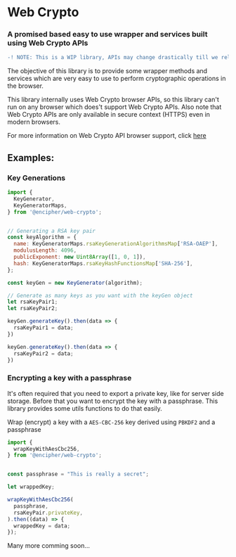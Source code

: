 # Web Crypto

### A promised based easy to use wrapper and services built using Web Crypto APIs

```diff
-! NOTE: This is a WIP library, APIs may change drastically till we release a stable version. Please watch this repo for updates
```

The objective of this library is to provide some wrapper methods and services which are very easy to use to perform cryptographic operations in the browser.

This library internally uses Web Crypto browser APIs, so this library can't run on any browser which does't support Web Crypto APIs. Also note that Web Crypto APIs are only available in secure context (HTTPS) even in modern browsers.

For more information on Web Crypto API browser support, click [here](https://caniuse.com/cryptography)

## Examples:

### Key Generations

```JavaScript
import {
  KeyGenerator,
  KeyGeneratorMaps,
} from '@encipher/web-crypto';


// Generating a RSA key pair
const keyAlgorithm = {
  name: KeyGeneratorMaps.rsaKeyGenerationAlgorithmsMap['RSA-OAEP'],
  modulusLength: 4096,
  publicExponent: new Uint8Array([1, 0, 1]),
  hash: KeyGeneratorMaps.rsaKeyHashFunctionsMap['SHA-256'],
};

const keyGen = new KeyGenerator(algorithm);

// Generate as many keys as you want with the keyGen object
let rsaKeyPair1;
let rsaKeyPair2;

keyGen.generateKey().then(data => {
  rsaKeyPair1 = data;
})

keyGen.generateKey().then(data => {
  rsaKeyPair2 = data;
})
```

### Encrypting a key with a passphrase

It's often required that you need to export a private key, like for server side storage. Before that you want to encrypt the key with a passphrase.
This library provides some utils functions to do that easily.

Wrap (encrypt) a key with a `AES-CBC-256` key derived using `PBKDF2` and a passphrase

```JavaScript
import {
  wrapKeyWithAesCbc256,
} from '@encipher/web-crypto';


const passphrase = "This is really a secret";

let wrappedKey;

wrapKeyWithAesCbc256(
  passphrase,
  rsaKeyPair.privateKey,
).then((data) => {
  wrappedKey = data;
});
```

Many more comming soon...
